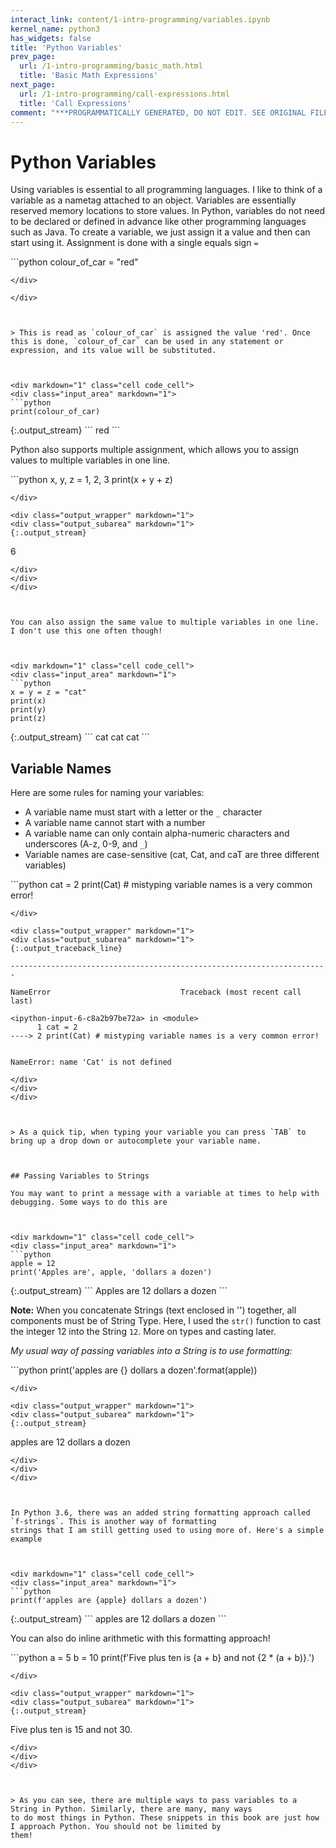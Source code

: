 ```yaml
---
interact_link: content/1-intro-programming/variables.ipynb
kernel_name: python3
has_widgets: false
title: 'Python Variables'
prev_page:
  url: /1-intro-programming/basic_math.html
  title: 'Basic Math Expressions'
next_page:
  url: /1-intro-programming/call-expressions.html
  title: 'Call Expressions'
comment: "***PROGRAMMATICALLY GENERATED, DO NOT EDIT. SEE ORIGINAL FILES IN /content***"
---
```



# Python Variables



Using variables is essential to all programming languages. I like to think of a variable as a nametag attached to an object. Variables are essentially reserved memory locations to store values. In Python, variables do not need to be declared or defined in advance like other programming languages such as Java. To create a variable, we just assign it a value and then can start using it. Assignment is done with a single equals sign `=`



<div markdown="1" class="cell code_cell">
<div class="input_area" markdown="1">
```python
colour_of_car = "red"

```
</div>

</div>



> This is read as `colour_of_car` is assigned the value 'red'. Once this is done, `colour_of_car` can be used in any statement or expression, and its value will be substituted.



<div markdown="1" class="cell code_cell">
<div class="input_area" markdown="1">
```python
print(colour_of_car)

```
</div>

<div class="output_wrapper" markdown="1">
<div class="output_subarea" markdown="1">
{:.output_stream}
```
red
```
</div>
</div>
</div>



Python also supports multiple assignment, which allows you to assign values to multiple variables in one line.



<div markdown="1" class="cell code_cell">
<div class="input_area" markdown="1">
```python
x, y, z = 1, 2, 3
print(x + y + z)

```
</div>

<div class="output_wrapper" markdown="1">
<div class="output_subarea" markdown="1">
{:.output_stream}
```
6
```
</div>
</div>
</div>



You can also assign the same value to multiple variables in one line. I don't use this one often though!



<div markdown="1" class="cell code_cell">
<div class="input_area" markdown="1">
```python
x = y = z = "cat"
print(x)
print(y)
print(z)

```
</div>

<div class="output_wrapper" markdown="1">
<div class="output_subarea" markdown="1">
{:.output_stream}
```
cat
cat
cat
```
</div>
</div>
</div>



## Variable Names



Here are some rules for naming your variables:
- A variable name must start with a letter or the `_` character
- A variable name cannot start with a number
- A variable name can only contain alpha-numeric characters and underscores (A-z, 0-9, and `_`)
- Variable names are case-sensitive (cat, Cat, and caT are three different variables)



<div markdown="1" class="cell code_cell">
<div class="input_area" markdown="1">
```python
cat = 2
print(Cat) # mistyping variable names is a very common error!

```
</div>

<div class="output_wrapper" markdown="1">
<div class="output_subarea" markdown="1">
{:.output_traceback_line}
```

    -----------------------------------------------------------------------

    NameError                             Traceback (most recent call last)

    <ipython-input-6-c8a2b97be72a> in <module>
          1 cat = 2
    ----> 2 print(Cat) # mistyping variable names is a very common error!
    

    NameError: name 'Cat' is not defined


```
</div>
</div>
</div>



> As a quick tip, when typing your variable you can press `TAB` to bring up a drop down or autocomplete your variable name.



## Passing Variables to Strings

You may want to print a message with a variable at times to help with debugging. Some ways to do this are



<div markdown="1" class="cell code_cell">
<div class="input_area" markdown="1">
```python
apple = 12
print('Apples are', apple, 'dollars a dozen')

```
</div>

<div class="output_wrapper" markdown="1">
<div class="output_subarea" markdown="1">
{:.output_stream}
```
Apples are 12 dollars a dozen
```
</div>
</div>
</div>



**Note:** When you concatenate Strings (text enclosed in '') together, all components must be of String Type. Here, I used
the `str()` function to cast the integer 12 into the String `12`. More on types and casting later.


*My usual way of passing variables into a String is to use formatting:*



<div markdown="1" class="cell code_cell">
<div class="input_area" markdown="1">
```python
print('apples are {} dollars a dozen'.format(apple))

```
</div>

<div class="output_wrapper" markdown="1">
<div class="output_subarea" markdown="1">
{:.output_stream}
```
apples are 12 dollars a dozen
```
</div>
</div>
</div>



In Python 3.6, there was an added string formatting approach called `f-strings`. This is another way of formatting
strings that I am still getting used to using more of. Here's a simple example



<div markdown="1" class="cell code_cell">
<div class="input_area" markdown="1">
```python
print(f'apples are {apple} dollars a dozen')

```
</div>

<div class="output_wrapper" markdown="1">
<div class="output_subarea" markdown="1">
{:.output_stream}
```
apples are 12 dollars a dozen
```
</div>
</div>
</div>



You can also do inline arithmetic with this formatting approach!



<div markdown="1" class="cell code_cell">
<div class="input_area" markdown="1">
```python
a = 5
b = 10
print(f'Five plus ten is {a + b} and not {2 * (a + b)}.')

```
</div>

<div class="output_wrapper" markdown="1">
<div class="output_subarea" markdown="1">
{:.output_stream}
```
Five plus ten is 15 and not 30.
```
</div>
</div>
</div>



> As you can see, there are multiple ways to pass variables to a String in Python. Similarly, there are many, many ways
to do most things in Python. These snippets in this book are just how I approach Python. You should not be limited by
them!

